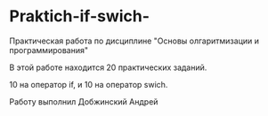 # Praktich-if-swich-
Практическая работа по дисциплине "Основы олгаритмизации и программирования"

В этой работе находится 20 практических заданий.

10 на оператор if, и 10 на оператор swich.

Работу выполнил Добжинский Андрей
